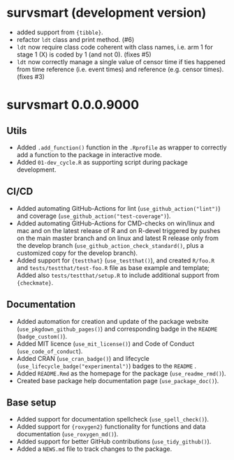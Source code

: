 # survsmart (development version)

* added support from `{tibble}`.
* refactor `ldt` class and print method. (#6)
* `ldt` now require class code coherent with class names, i.e. arm 1 for stage 1 (X) is coded by 1 (and not 0). (fixes #5)
* `ldt` now correctly manage a single value of censor time if ties happened from time reference (i.e. event times) and reference (e.g. censor times). (fixes #3)

# survsmart 0.0.0.9000

## Utils
* Added `.add_function()` function in the `.Rprofile` as wrapper to correctly add a function to the package in interactive mode.
* Added `01-dev_cycle.R` as supporting script during package development.

## CI/CD
* Added automating GitHub-Actions for lint (`use_github_action("lint")`) and coverage (`use_github_action("test-coverage")`).
* Added automating GitHub-Actions for CMD-checks on win/linux and mac and on the latest release of R and on R-devel triggered by pushes on the main master branch and on linux and latest R release only from the develop branch (`use_github_action_check_standard()`, plus a customized copy for the develop branch).
* Added support for `{testthat}` (`use_testthat()`), and created `R/foo.R` and `tests/testthat/test-foo.R` file as base example and template; Added also `tests/testthat/setup.R` to include additional support from `{checkmate}`.

## Documentation
* Added automation for creation and update of the package website (`use_pkgdown_github_pages()`) and corresponding badge in the `README` (`badge_custom()`).
* Added MIT licence (`use_mit_license()`) and Code of Conduct (`use_code_of_conduct`).
* Added CRAN (`use_cran_badge()`) and lifecycle (`use_lifecycle_badge("experimental")`) badges to the `README` .
* Added `README.Rmd` as the homepage for the package (`use_readme_rmd()`).
* Created base package help documentation page (`use_package_doc()`).

## Base setup
* Added support for documentation spellcheck (`use_spell_check()`).
* Added support for `{roxygen2}` functionality for functions and data documentation (`use_roxygen_md()`).
* Added support for better GitHub contributions (`use_tidy_github()`). 
* Added a `NEWS.md` file to track changes to the package.
